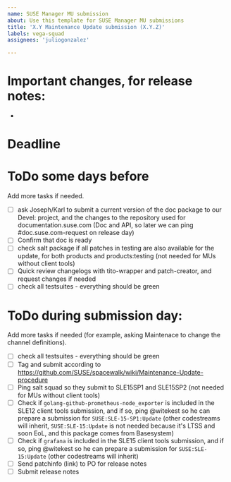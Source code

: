 ```yaml
---
name: SUSE Manager MU submission
about: Use this template for SUSE Manager MU submissions
title: 'X.Y Maintenance Update submission (X.Y.Z)'
labels: vega-squad
assignees: 'juliogonzalez'

---
```


# Important changes, for release notes:

- 

# Deadline


# ToDo some days before

Add more tasks if needed.

- [ ] ask Joseph/Karl to submit a current version of the doc package to our Devel: project, and the changes to the repository used for documentation.suse.com (Doc and API, so later we can ping #doc.suse.com-request on release day)
- [ ] Confirm that doc is ready
- [ ] check salt package if all patches in testing are also available for the update, for both products and products:testing (not needed for MUs without client tools)
- [ ] Quick review changelogs with tito-wrapper and patch-creator, and request changes if needed
- [ ] check all testsuites - everything should be green

# ToDo during submission day:

Add more tasks if needed (for example, asking Maintenace to change the channel definitions).

- [ ] check all testsuites - everything should be green
- [ ] Tag and submit according to https://github.com/SUSE/spacewalk/wiki/Maintenance-Update-procedure
- [ ] Ping salt squad so they submit to SLE15SP1 and SLE15SP2 (not needed for MUs without client tools)
- [ ] Check if `golang-github-prometheus-node_exporter` is included in the SLE12 client tools submission, and if so, ping @witekest so he can prepare a submission for `SUSE:SLE-15-SP1:Update` (other codestreams will inherit, `SUSE:SLE-15:Update` is not needed because it's LTSS and soon EoL, and this package comes from Basesystem)
- [ ] Check if `grafana` is included in the SLE15 client tools submission, and if so, ping @witekest so he can prepare a submission for `SUSE:SLE-15:Update` (other codestreams will inherit)
- [ ] Send patchinfo (link) to PO for release notes
- [ ] Submit release notes
